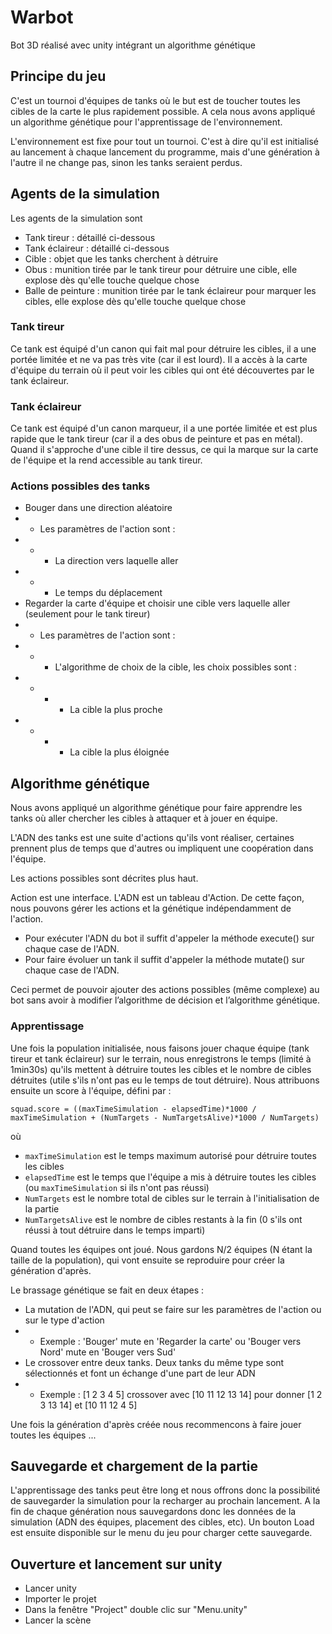 # Warbot
Bot 3D réalisé avec unity intégrant un algorithme génétique

## Principe du jeu
C'est un tournoi d'équipes de tanks où le but est de toucher toutes les cibles de la carte le plus rapidement possible. A cela nous avons appliqué un algorithme génétique pour l'apprentissage de l'environnement.

L'environnement est fixe pour tout un tournoi. C'est à dire qu'il est initialisé au lancement à chaque lancement du programme, mais d'une génération à l'autre il ne change pas, sinon les tanks seraient perdus.

## Agents de la simulation
Les agents de la simulation sont
- Tank tireur : détaillé ci-dessous
- Tank éclaireur : détaillé ci-dessous
- Cible : objet que les tanks cherchent à détruire
- Obus : munition tirée par le tank tireur pour détruire une cible, elle explose dès qu'elle touche quelque chose
- Balle de peinture : munition tirée par le tank éclaireur pour marquer les cibles, elle explose dès qu'elle touche quelque chose

### Tank tireur
Ce tank est équipé d'un canon qui fait mal pour détruire les cibles, il a une portée limitée et ne va pas très vite (car il est lourd). Il a accès à la carte d'équipe du terrain où il peut voir les cibles qui ont été découvertes par le tank éclaireur.

### Tank éclaireur
Ce tank est équipé d'un canon marqueur, il a une portée limitée et est plus rapide que le tank tireur (car il a des obus de peinture et pas en métal). Quand il s'approche d'une cible il tire dessus, ce qui la marque sur la carte de l'équipe et la rend accessible au tank tireur.

### Actions possibles des tanks
- Bouger dans une direction aléatoire
- - Les paramètres de l'action sont :
- - - La direction vers laquelle aller
- - - Le temps du déplacement
- Regarder la carte d'équipe et choisir une cible vers laquelle aller (seulement pour le tank tireur)
- - Les paramètres de l'action sont :
- - - L'algorithme de choix de la cible, les choix possibles sont :
- - - - La cible la plus proche
- - - - La cible la plus éloignée

## Algorithme génétique
Nous avons appliqué un algorithme génétique pour faire apprendre les tanks où aller chercher les cibles à attaquer et à jouer en équipe.

L'ADN des tanks est une suite d'actions qu'ils vont réaliser, certaines prennent plus de temps que d'autres ou impliquent une coopération dans l'équipe.

Les actions possibles sont décrites plus haut.

Action est une interface. L'ADN est un tableau d'Action. De cette façon, nous pouvons gérer les actions et la génétique indépendamment de l'action. 
- Pour exécuter l'ADN du bot il suffit d'appeler la méthode execute() sur chaque case de l'ADN. 
- Pour faire évoluer un tank il suffit d'appeler la méthode mutate() sur chaque case de l'ADN.

Ceci permet de pouvoir ajouter des actions possibles (même complexe) au bot sans avoir à modifier l’algorithme de décision et l’algorithme génétique.

### Apprentissage
Une fois la population initialisée, nous faisons jouer chaque équipe (tank tireur et tank éclaireur) sur le terrain, nous enregistrons le temps (limité à 1min30s) qu'ils mettent à détruire toutes les cibles et le nombre de cibles détruites (utile s'ils n'ont pas eu le temps de tout détruire). Nous attribuons ensuite un score à l'équipe, défini par :
```
squad.score = ((maxTimeSimulation - elapsedTime)*1000 / maxTimeSimulation + (NumTargets - NumTargetsAlive)*1000 / NumTargets)
```
où 
- `maxTimeSimulation` est le temps maximum autorisé pour détruire toutes les cibles
- `elapsedTime` est le temps que l'équipe a mis à détruire toutes les cibles (ou `maxTimeSimulation` si ils n'ont pas réussi)
- `NumTargets` est le nombre total de cibles sur le terrain à l'initialisation de la partie
- `NumTargetsAlive` est le nombre de cibles restants à la fin (0 s'ils ont réussi à tout détruire dans le temps imparti)

Quand toutes les équipes ont joué. Nous gardons N/2 équipes (N étant la taille de la population), qui vont ensuite se reproduire pour créer la génération d'après. 

Le brassage génétique se fait en deux étapes :
- La mutation de l'ADN, qui peut se faire sur les paramètres de l'action ou sur le type d'action
- - Exemple : 'Bouger' mute en 'Regarder la carte' ou 'Bouger vers Nord' mute en 'Bouger vers Sud'
- Le crossover entre deux tanks. Deux tanks du même type sont sélectionnés et font un échange d'une part de leur ADN
- - Exemple : [1 2 3 4 5] crossover avec [10 11 12 13 14] pour donner [1 2 3 13 14] et [10 11 12 4 5]

Une fois la génération d'après créée nous recommencons à faire jouer toutes les équipes ...

## Sauvegarde et chargement de la partie
L'apprentissage des tanks peut être long et nous offrons donc la possibilité de sauvegarder la simulation pour la recharger au prochain lancement. A la fin de chaque génération nous sauvegardons donc les données de la simulation (ADN des équipes, placement des cibles, etc). Un bouton Load est ensuite disponible sur le menu du jeu pour charger cette sauvegarde.

## Ouverture et lancement sur unity
- Lancer unity
- Importer le projet
- Dans la fenêtre "Project" double clic sur "Menu.unity"
- Lancer la scène
